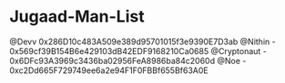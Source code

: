 # Jugaad-Man-List

@Devv 0x286D10c483A509e389d95701015f3e9390E7D3ab
@Nithin - 0x569cf39B154B6e429103dB42EDF9168210Ca0685
@Cryptonaut -  0x6DFc93A3969c3436ba02956FeA8986ba84c2060d
@Noe - 0xc2Dd665F729749ee6a2e94F1F0FBBf655Bf63A0E
